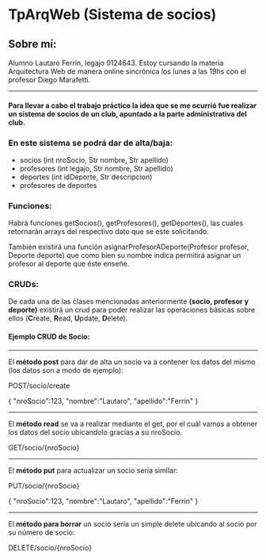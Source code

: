 # TpArqWeb (Sistema de socios)

## Sobre mí:
Alumno Lautaro Ferrin, legajo 0124643. Estoy cursando la materia Arquitectura Web de manera online sincrónica los lunes a las 19hs con el profesor Diego Marafetti.

---

#### Para llevar a cabo el trabajo práctico la idea que se me ocurrió fue realizar un sistema de socios de un club, apuntado a la parte administrativa del club.

### En este sistema se podrá dar de alta/baja: 

- socios (int nroSocio, Str nombre, Str apellido)
- profesores (int legajo, Str nombre, Str apellido)
- deportes (int idDeporte, Str descripcion)
- profesores de deportes

### Funciones:

Habrá funciones getSocios(), getProfesores(), getDeportes(), las cuales retornarán arrays del respectivo dato que se este solicitando.

También existirá una función asignarProfesorADeporte(Profesor profesor, Deporte deporte) que como bien su nombre indica permitirá asignar un profesor al deporte que éste enseñe.

### CRUDs:

De cada una de las clases mencionadas anteriormente **(socio, profesor y deporte)** existirá un crud para poder realizar las operaciones básicas sobre ellos (**C**reate, **R**ead, **U**pdate, **D**elete).

#### Ejemplo CRUD de Socio:

---

El **método post** para dar de alta un socio va a contener los datos del mismo (los datos son a modo de ejemplo):

POST/socio/create

{
  "nroSocio":123,
  "nombre":"Lautaro",
  "apellido":"Ferrin"
}

---

El **método read** se va a realizar mediante el get, por el cuál vamos a obtener los datos del socio ubicandolo gracias a su nroSocio.

GET/socio/{nroSocio}

---

El **método put** para actualizar un socio sería similar:

PUT/socio/{nroSocio}

{
  "nroSocio":123,
  "nombre":"Lautaro",
  "apellido":"Ferrin"
}

---

El **método para borrar** un socio sería un simple delete ubicando al socio por su número de socio:

DELETE/socio/{nroSocio}
